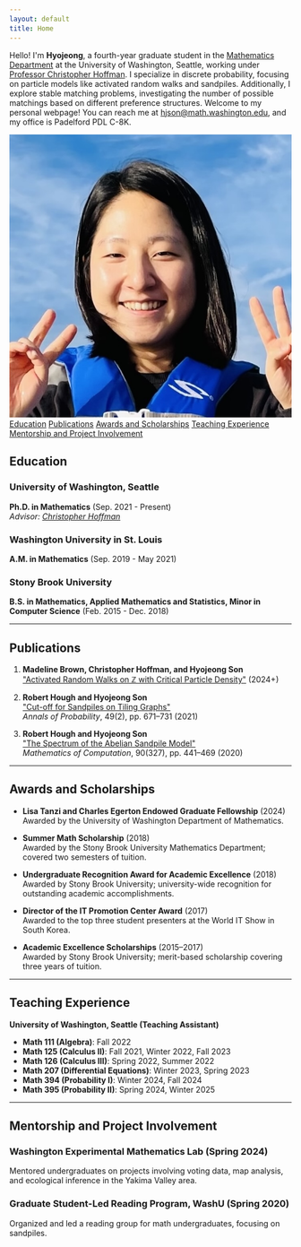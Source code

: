```yaml
---
layout: default
title: Home
---
```


<!-- Introduction Section -->
<div class="intro">
  <p>
    Hello! I'm <strong>Hyojeong</strong>, a fourth-year graduate student in the <a href="https://math.washington.edu" target="_blank">Mathematics Department</a> at the University of Washington, Seattle, working under <a href="https://sites.math.washington.edu/~hoffman/" target="_blank">Professor Christopher Hoffman</a>. I specialize in discrete probability, focusing on particle models like activated random walks and sandpiles. Additionally, I explore stable matching problems, investigating the number of possible matchings based on different preference structures. Welcome to my personal webpage! You can reach me at <a href="mailto:hjson@math.washington.edu">hjson@math.washington.edu</a>, and my office is Padelford PDL C-8K.
  </p>
  <img src="/assets/files/profile.jpeg" alt="Profile Picture">
</div>

<!-- Navigation Links -->
<div class="section-links">
  <a href="#education">Education</a>
  <a href="#publications">Publications</a>
  <a href="#awards">Awards and Scholarships</a>
  <a href="#teaching-experience">Teaching Experience</a>
  <a href="#mentorship">Mentorship and Project Involvement</a>
</div>

<!-- Sections -->

## Education
<a id="education"></a>

### University of Washington, Seattle
**Ph.D. in Mathematics** (Sep. 2021 - Present)  
*Advisor: [Christopher Hoffman](https://sites.math.washington.edu/~hoffman/)*

### Washington University in St. Louis
**A.M. in Mathematics** (Sep. 2019 - May 2021)

### Stony Brook University
**B.S. in Mathematics, Applied Mathematics and Statistics, Minor in Computer Science** (Feb. 2015 - Dec. 2018)

---

## Publications
<a id="publications"></a>

1. **Madeline Brown, Christopher Hoffman, and Hyojeong Son**  
   ["Activated Random Walks on ℤ with Critical Particle Density"](https://arxiv.org/abs/2411.07609) (2024+)

2. **Robert Hough and Hyojeong Son**  
   ["Cut-off for Sandpiles on Tiling Graphs"](https://arxiv.org/abs/1902.04174)  
   *Annals of Probability*, 49(2), pp. 671–731 (2021)

3. **Robert Hough and Hyojeong Son**  
   ["The Spectrum of the Abelian Sandpile Model"](https://arxiv.org/abs/1905.07015)  
   *Mathematics of Computation*, 90(327), pp. 441–469 (2020)

---

## Awards and Scholarships
<a id="awards"></a>

- **Lisa Tanzi and Charles Egerton Endowed Graduate Fellowship** (2024)  
  Awarded by the University of Washington Department of Mathematics.

- **Summer Math Scholarship** (2018)  
  Awarded by the Stony Brook University Mathematics Department; covered two semesters of tuition.

- **Undergraduate Recognition Award for Academic Excellence** (2018)  
  Awarded by Stony Brook University; university-wide recognition for outstanding academic accomplishments.

- **Director of the IT Promotion Center Award** (2017)  
  Awarded to the top three student presenters at the World IT Show in South Korea.

- **Academic Excellence Scholarships** (2015–2017)  
  Awarded by Stony Brook University; merit-based scholarship covering three years of tuition.

---

## Teaching Experience
<a id="teaching-experience"></a>

**University of Washington, Seattle (Teaching Assistant)**

- **Math 111 (Algebra)**: Fall 2022
- **Math 125 (Calculus II)**: Fall 2021, Winter 2022, Fall 2023
- **Math 126 (Calculus III)**: Spring 2022, Summer 2022
- **Math 207 (Differential Equations)**: Winter 2023, Spring 2023
- **Math 394 (Probability I)**: Winter 2024, Fall 2024
- **Math 395 (Probability II)**: Spring 2024, Winter 2025

---

## Mentorship and Project Involvement
<a id="mentorship"></a>

### Washington Experimental Mathematics Lab (Spring 2024)
Mentored undergraduates on projects involving voting data, map analysis, and ecological inference in the Yakima Valley area.

### Graduate Student-Led Reading Program, WashU (Spring 2020)
Organized and led a reading group for math undergraduates, focusing on sandpiles.



